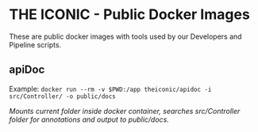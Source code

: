 # THE ICONIC - Public Docker Images

These are public docker images with tools used by our Developers and Pipeline scripts.

## apiDoc
Example:
```docker run --rm -v $PWD:/app theiconic/apidoc -i src/Controller/ -o public/docs```

*Mounts current folder inside docker container, searches src/Controller folder for annotations and output to public/docs.*
